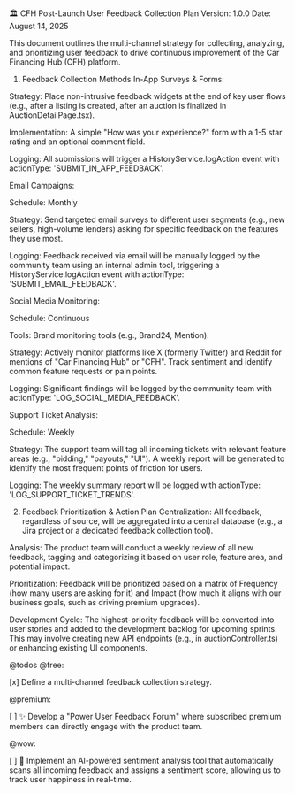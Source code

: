 🏛️ CFH Post-Launch User Feedback Collection Plan
Version: 1.0.0
Date: August 14, 2025

This document outlines the multi-channel strategy for collecting, analyzing, and prioritizing user feedback to drive continuous improvement of the Car Financing Hub (CFH) platform.

1. Feedback Collection Methods
In-App Surveys & Forms:

Strategy: Place non-intrusive feedback widgets at the end of key user flows (e.g., after a listing is created, after an auction is finalized in AuctionDetailPage.tsx).

Implementation: A simple "How was your experience?" form with a 1-5 star rating and an optional comment field.

Logging: All submissions will trigger a HistoryService.logAction event with actionType: 'SUBMIT_IN_APP_FEEDBACK'.

Email Campaigns:

Schedule: Monthly

Strategy: Send targeted email surveys to different user segments (e.g., new sellers, high-volume lenders) asking for specific feedback on the features they use most.

Logging: Feedback received via email will be manually logged by the community team using an internal admin tool, triggering a HistoryService.logAction event with actionType: 'SUBMIT_EMAIL_FEEDBACK'.

Social Media Monitoring:

Schedule: Continuous

Tools: Brand monitoring tools (e.g., Brand24, Mention).

Strategy: Actively monitor platforms like X (formerly Twitter) and Reddit for mentions of "Car Financing Hub" or "CFH". Track sentiment and identify common feature requests or pain points.

Logging: Significant findings will be logged by the community team with actionType: 'LOG_SOCIAL_MEDIA_FEEDBACK'.

Support Ticket Analysis:

Schedule: Weekly

Strategy: The support team will tag all incoming tickets with relevant feature areas (e.g., "bidding," "payouts," "UI"). A weekly report will be generated to identify the most frequent points of friction for users.

Logging: The weekly summary report will be logged with actionType: 'LOG_SUPPORT_TICKET_TRENDS'.

2. Feedback Prioritization & Action Plan
Centralization: All feedback, regardless of source, will be aggregated into a central database (e.g., a Jira project or a dedicated feedback collection tool).

Analysis: The product team will conduct a weekly review of all new feedback, tagging and categorizing it based on user role, feature area, and potential impact.

Prioritization: Feedback will be prioritized based on a matrix of Frequency (how many users are asking for it) and Impact (how much it aligns with our business goals, such as driving premium upgrades).

Development Cycle: The highest-priority feedback will be converted into user stories and added to the development backlog for upcoming sprints. This may involve creating new API endpoints (e.g., in auctionController.ts) or enhancing existing UI components.

@todos
@free:

[x] Define a multi-channel feedback collection strategy.

@premium:

[ ] ✨ Develop a "Power User Feedback Forum" where subscribed premium members can directly engage with the product team.

@wow:

[ ] 🚀 Implement an AI-powered sentiment analysis tool that automatically scans all incoming feedback and assigns a sentiment score, allowing us to track user happiness in real-time.